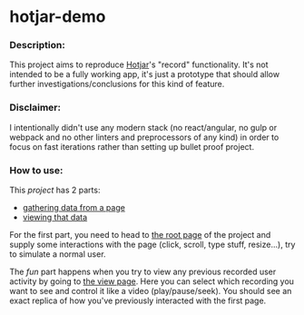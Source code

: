 # hotjar-demo

### Description:
This project aims to reproduce [Hotjar](https://www.hotjar.com/)'s "record" functionality.
It's not intended to be a fully working app, it's just a prototype that should allow further investigations/conclusions for this kind of feature.

### Disclaimer:
I intentionally didn't use any modern stack (no react/angular, no gulp or webpack and no other linters and preprocessors of any kind) in order to focus on fast iterations rather than setting up bullet proof project.

### How to use:
This *project* has 2 parts:
 - [gathering data from a page](https://gion.github.io/hotjar-demo/)
 - [viewing that data](https://gion.github.io/hotjar-demo/view.html)

For the first part, you need to head to [the root page](https://gion.github.io/hotjar-demo/) of the project and supply some interactions with the page (click, scroll, type stuff, resize...), try to simulate a normal user.

The *fun* part happens when you try to view any previous recorded user activity by going to [the view page](https://gion.github.io/hotjar-demo/view.html). Here you can select which recording you want to see and control it like a video (play/pause/seek).
You should see an exact replica of how you've previously interacted with the first page.
